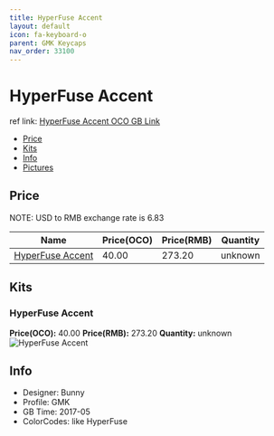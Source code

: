 ```yaml
---
title: HyperFuse Accent
layout: default
icon: fa-keyboard-o
parent: GMK Keycaps
nav_order: 33100
---
```


# HyperFuse Accent

ref link: [HyperFuse Accent OCO GB Link](https://www.originativeco.com/products/hyperfuse-accent-kit)

* [Price](#price)
* [Kits](#kits)
* [Info](#info)
* [Pictures](#pictures)


## Price  
NOTE: USD to RMB exchange rate is 6.83

| Name          | Price(OCO)    |  Price(RMB) | Quantity |
| ------------- | ------------ |  ---------- | -------- |
|[HyperFuse Accent](#hyperfuse-accent)|40.00|273.20|unknown|


## Kits
### HyperFuse Accent
**Price(OCO):** 40.00    **Price(RMB):** 273.20    **Quantity:** unknown  
<img src="{{ 'assets/images/gmk-keycaps/hyperfuseaccent/kits_pics/hyperfuse-accent.jpg' | relative_url }}" alt="HyperFuse Accent" class="image featured">


## Info
* Designer: Bunny
* Profile: GMK 
* GB Time: 2017-05
* ColorCodes: like HyperFuse 
